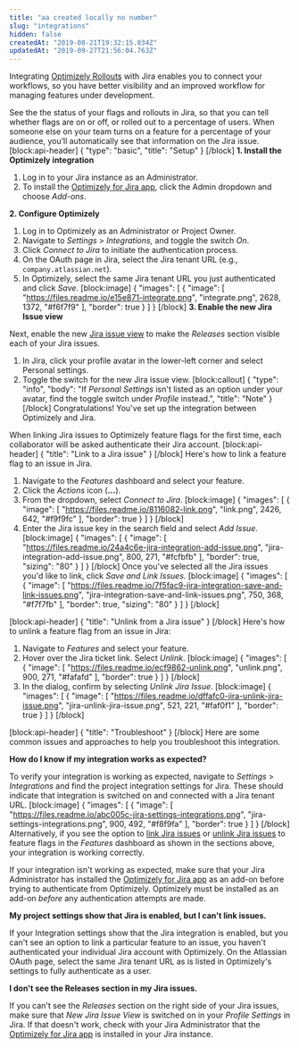 ```yaml
---
title: "aa created locally no number"
slug: "integrations"
hidden: false
createdAt: "2019-08-21T19:32:15.834Z"
updatedAt: "2019-09-27T21:56:04.763Z"
---
```

Integrating [Optimizely Rollouts](doc:welcome) with Jira enables you to connect your workflows, so you have better visibility and an improved workflow for managing features under development. 

See the the status of your flags and rollouts in Jira, so that you can tell whether flags are on or off, or rolled out to a percentage of users. When someone else on your team turns on a feature for a percentage of your audience, you’ll automatically see that information on the Jira issue.
[block:api-header]
{
  "type": "basic",
  "title": "Setup"
}
[/block]
<a id="install">**1. Install the Optimizely integration**</a>

1. Log in to your Jira instance as an Administrator.
2. To install the [Optimizely for Jira app](https://marketplace.atlassian.com/apps/1219783/optimizely-for-jira), click the Admin dropdown and choose *Add-ons*.

<a id="configure">**2. Configure Optimizely**</a>

1. Log in to Optimizely as an Administrator or Project Owner.
2. Navigate to *Settings* > *Integrations,* and toggle the switch *On*. 
3. Click *Connect to Jira* to initiate the authentication process.
4. On the OAuth page in Jira, select the Jira tenant URL (e.g., `company.atlassian.net`).
5. In Optimizely, select the same Jira tenant URL you just authenticated and click *Save*.
[block:image]
{
  "images": [
    {
      "image": [
        "https://files.readme.io/e15e871-integrate.png",
        "integrate.png",
        2628,
        1372,
        "#f6f7f9"
      ],
      "border": true
    }
  ]
}
[/block]
<a id="enable">**3. Enable the new Jira Issue view**</a>

Next, enable the new [Jira issue view](https://confluence.atlassian.com/jiracorecloud/the-new-jira-issue-view-938040503.html) to make the *Releases* section visible each of your Jira issues.

1. In Jira, click your profile avatar in the lower-left corner and select Personal settings.
2. Toggle the switch for the new Jira issue view.
[block:callout]
{
  "type": "info",
  "body": "If *Personal Settings* isn't listed as an option under your avatar, find the toggle switch under *Profile* instead.",
  "title": "Note"
}
[/block]
Congratulations! You've set up the integration between Optimizely and Jira. 

When linking Jira issues to Optimizely feature flags for the first time, each collaborator will be asked authenticate their Jira account.
[block:api-header]
{
  "title": "Link to a Jira issue"
}
[/block]
Here's how to link a feature flag to an issue in Jira.

1. Navigate to the *Features* dashboard and select your feature.
2. Click the *Actions* icon (**...**). 
3. From the dropdown, select *Connect to Jira*.
[block:image]
{
  "images": [
    {
      "image": [
        "https://files.readme.io/8116082-link.png",
        "link.png",
        2426,
        642,
        "#f9f9fc"
      ],
      "border": true
    }
  ]
}
[/block]
4. Enter the Jira issue key in the search field and select *Add Issue*.
[block:image]
{
  "images": [
    {
      "image": [
        "https://files.readme.io/24a4c6e-jira-integration-add-issue.png",
        "jira-integration-add-issue.png",
        800,
        271,
        "#fcfbfb"
      ],
      "border": true,
      "sizing": "80"
    }
  ]
}
[/block]
Once you've selected all the Jira issues you'd like to link, click *Save and Link Issues*.
[block:image]
{
  "images": [
    {
      "image": [
        "https://files.readme.io/7f5fac9-jira-integration-save-and-link-issues.png",
        "jira-integration-save-and-link-issues.png",
        750,
        368,
        "#f7f7fb"
      ],
      "border": true,
      "sizing": "80"
    }
  ]
}
[/block]

[block:api-header]
{
  "title": "Unlink from a Jira issue"
}
[/block]
Here's how to unlink a feature flag from an issue in Jira:

1. Navigate to *Features* and select your feature.
2. Hover over the Jira ticket link. Select *Unlink*.
[block:image]
{
  "images": [
    {
      "image": [
        "https://files.readme.io/ecf9862-unlink.png",
        "unlink.png",
        900,
        271,
        "#fafafd"
      ],
      "border": true
    }
  ]
}
[/block]
3. In the dialog, confirm by selecting *Unlink Jira Issue*. 
[block:image]
{
  "images": [
    {
      "image": [
        "https://files.readme.io/dffafc0-jira-unlink-jira-issue.png",
        "jira-unlink-jira-issue.png",
        521,
        221,
        "#faf0f1"
      ],
      "border": true
    }
  ]
}
[/block]

[block:api-header]
{
  "title": "Troubleshoot"
}
[/block]
Here are some common issues and approaches to help you troubleshoot this integration.

<a id="verify">**How do I know if my integration works as expected?**</a>

To verify your integration is working as expected, navigate to *Settings* > *Integrations* and find the project integration settings for Jira. These should indicate that integration is switched on and connected with a Jira tenant URL.
[block:image]
{
  "images": [
    {
      "image": [
        "https://files.readme.io/abc005c-jira-settings-integrations.png",
        "jira-settings-integrations.png",
        900,
        492,
        "#f8f9fa"
      ],
      "border": true
    }
  ]
}
[/block]
Alternatively, if you see the option to [link Jira issues](#section-section-link-to-a-jira-issue) or [unlink Jira issues](#section-unlink-from-a-jira-issue) to feature flags in the *Features* dashboard as shown in the sections above, your integration is working correctly.

If your integration isn't working as expected, make sure that your Jira Administrator has installed the [Optimizely for Jira app](https://marketplace.atlassian.com/apps/1219783/optimizely-for-jira) as an add-on before trying to authenticate from Optimizely. Optimizely must be installed as an add-on *before* any authentication attempts are made.

<a id="not-available">**My project settings show that Jira is enabled, but I can't link issues.**</a>

If your Integration settings show that the Jira integration is enabled, but you can't see an option to link a particular feature to an issue, you haven't authenticated your individual Jira account with Optimizely. On the Atlassian OAuth page, select the same Jira tenant URL as is listed in Optimizely's settings to fully authenticate as a user.

<a id="no-releases">**I don't see the Releases section in my Jira issues.**</a>

If you can't see the *Releases* section on the right side of your Jira issues, make sure that *New Jira Issue View* is switched on in your *Profile Settings* in Jira. If that doesn't work, check with your Jira Administrator that the [Optimizely for Jira app](https://marketplace.atlassian.com/apps/1219783/optimizely-for-jira) is installed in your Jira instance.

